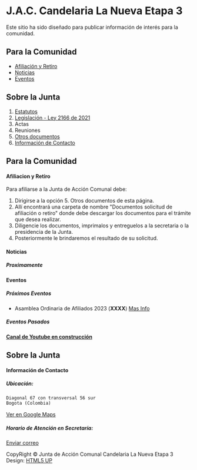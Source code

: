    
# J.A.C. Candelaria La Nueva Etapa 3
  
Este sitio ha sido diseñado para publicar información de interés para la comunidad.
   
## Para la Comunidad
  
 - [Afiliación y Retiro](#afiliacion-y-retiro)
 - [Noticias](#noticias)
 - [Eventos](#eventos)
  
  
  
## Sobre la Junta
  
1. [Estatutos](https://archive.org/download/estatutos-JAC-CandelariaEtapa3/ESTATUTOS_APROBADOS.pdf)
2. [Legislación - Ley 2166 de 2021](https://archive.org/download/ley-2166-del-18-de-diciembre-de-2021-nueva-ley-comunal/LEY%202166%20del%2018%20de%20diciembre%20de%202021%20-%20NUEVA%20LEY%20COMUNAL.pdf)
3. Actas
4. Reuniones
5. [Otros documentos](https://1drv.ms/f/s!Al7PAZcTBwHScWAI3FQhiYMIc6U?e=i7hH8H)
6. [Información de Contacto](#información-de-contacto)
  
  
  
  
  
 
 
  
## Para la Comunidad
  
#### Afiliacion y Retiro
  
Para afiliarse a la Junta de Acción Comunal debe:
   1. Dirigirse a la opción 5. Otros documentos de esta página.
   2. Allí encontrará una carpeta de nombre "Documentos solicitud de afiliación o retiro" donde debe descargar los documentos para el trámite que desea realizar.
   3. Diligencie los documentos, imprimalos y entreguelos a la secretaria o la presidencia de la Junta.
   4. Posteriormente le brindaremos el resultado de su solicitud.

  
  
  
  
#### Noticias 
  
##### Proximamente 
  
  
  
  
#### Eventos  
  
  
##### Próximos Eventos
  
- Asamblea Ordinaria de Afiliados 2023 (**XXXX**) [Mas Info](?)
  
  
##### Eventos Pasados

**[Canal de Youtube en construcción](https://www.youtube.com/)**  
  
  
  
  
  
  
  
  
## Sobre la Junta
  
  
#### Información de Contacto
  
##### Ubicación:
  
```markdown
Diagonal 67 con transversal 56 sur
Bogota (Colombia)  
```
[Ver en Google Maps](https://goo.gl/maps/432up4234rPQ5o3G8)  
  
##### Horario de Atención en Secretaría:
 
[Enviar correo](mailto:jaccandelariaetapa3@hotmail.com)  
  
  
  
CopyRight
&copy; Junta de Acción Comunal Candelaria La Nueva Etapa 3  
Design: <a href="http://html5up.net">HTML5 UP
